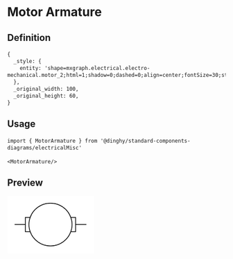 # Motor Armature

## Definition

```
{
  _style: { 
    entity: 'shape=mxgraph.electrical.electro-mechanical.motor_2;html=1;shadow=0;dashed=0;align=center;fontSize=30;strokeWidth=1;',
  },
  _original_width: 100,
  _original_height: 60,
}
```

## Usage

```
import { MotorArmature } from '@dinghy/standard-components-diagrams/electricalMisc'

<MotorArmature/>
```

## Preview

<img src="./motor-armature.png" width="200"/>
